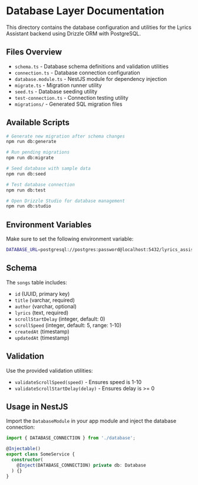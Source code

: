 # Database Layer Documentation

This directory contains the database configuration and utilities for the Lyrics Assistant backend using Drizzle ORM with PostgreSQL.

## Files Overview

- `schema.ts` - Database schema definitions and validation utilities
- `connection.ts` - Database connection configuration
- `database.module.ts` - NestJS module for dependency injection
- `migrate.ts` - Migration runner utility
- `seed.ts` - Database seeding utility
- `test-connection.ts` - Connection testing utility
- `migrations/` - Generated SQL migration files

## Available Scripts

```bash
# Generate new migration after schema changes
npm run db:generate

# Run pending migrations
npm run db:migrate

# Seed database with sample data
npm run db:seed

# Test database connection
npm run db:test

# Open Drizzle Studio for database management
npm run db:studio
```

## Environment Variables

Make sure to set the following environment variable:

```bash
DATABASE_URL=postgresql://postgres:password@localhost:5432/lyrics_assistant
```

## Schema

The `songs` table includes:
- `id` (UUID, primary key)
- `title` (varchar, required)
- `author` (varchar, optional)
- `lyrics` (text, required)
- `scrollStartDelay` (integer, default: 0)
- `scrollSpeed` (integer, default: 5, range: 1-10)
- `createdAt` (timestamp)
- `updatedAt` (timestamp)

## Validation

Use the provided validation utilities:
- `validateScrollSpeed(speed)` - Ensures speed is 1-10
- `validateScrollStartDelay(delay)` - Ensures delay is >= 0

## Usage in NestJS

Import the `DatabaseModule` in your app module and inject the database connection:

```typescript
import { DATABASE_CONNECTION } from './database';

@Injectable()
export class SomeService {
  constructor(
    @Inject(DATABASE_CONNECTION) private db: Database
  ) {}
}
```